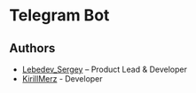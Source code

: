 # Telegram Bot

## Authors
* [Lebedev_Sergey](https://github.com/LebedevSergeyV) – Product Lead & Developer
* [KirillMerz](https://github.com/KirillMerz) - Developer
